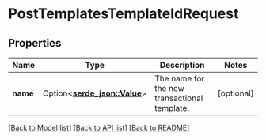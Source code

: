 # PostTemplatesTemplateIdRequest

## Properties

Name | Type | Description | Notes
------------ | ------------- | ------------- | -------------
**name** | Option<[**serde_json::Value**](.md)> | The name for the new transactional template. | [optional]

[[Back to Model list]](../README.md#documentation-for-models) [[Back to API list]](../README.md#documentation-for-api-endpoints) [[Back to README]](../README.md)


